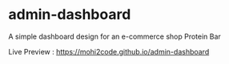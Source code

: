 # admin-dashboard

A simple dashboard design for an e-commerce shop Protein Bar

Live Preview : https://mohi2code.github.io/admin-dashboard
